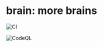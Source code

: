 # brain: more brains

![CI](https://github.com/cpdupuis/brain/actions/workflows/gradle.yml/badge.svg)

![CodeQL](https://github.com/cpdupuis/brain/actions/workflows/codeql-analysis.yml/badge.svg)
